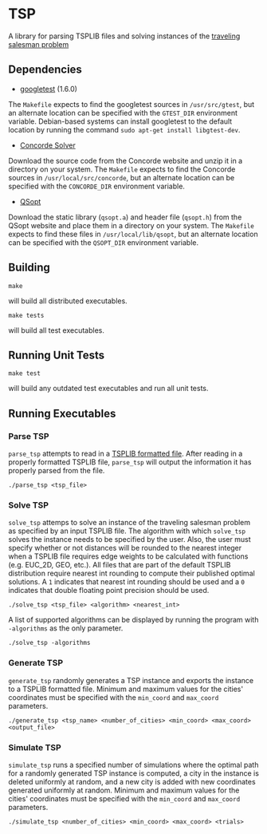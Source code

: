 # TSP
A library for parsing TSPLIB files and solving instances of the [traveling salesman problem](http://en.wikipedia.org/wiki/Travelling_salesman_problem)

## Dependencies
* [googletest](https://code.google.com/p/googletest/) (1.6.0)

The `Makefile` expects to find the googletest sources in `/usr/src/gtest`, but an alternate location can be specified with the `GTEST_DIR` environment variable. Debian-based systems can install googletest to the default location by running the command `sudo apt-get install libgtest-dev`.
* [Concorde Solver](http://www.math.uwaterloo.ca/tsp/concorde.html)

Download the source code from the Concorde website and unzip it in a directory on your system. The `Makefile` expects to find the Concorde sources in `/usr/local/src/concorde`, but an alternate location can be specified with the `CONCORDE_DIR` environment variable.
* [QSopt](http://www.math.uwaterloo.ca/~bico/qsopt/)

Download the static library (`qsopt.a`) and header file (`qsopt.h`) from the QSopt website and place them in a directory on your system. The `Makefile` expects to find these files in `/usr/local/lib/qsopt`, but an alternate location can be specified with the `QSOPT_DIR` environment variable.

## Building

    make

will build all distributed executables.

    make tests

will build all test executables.

## Running Unit Tests

    make test

will build any outdated test executables and run all unit tests.

## Running Executables

### Parse TSP

`parse_tsp` attempts to read in a [TSPLIB formatted file](http://comopt.ifi.uni-heidelberg.de/software/TSPLIB95/). After reading in a properly formatted TSPLIB file, `parse_tsp` will output the information it has properly parsed from the file.

    ./parse_tsp <tsp_file>

### Solve TSP

`solve_tsp` attemps to solve an instance of the traveling salesman problem as specified by an input TSPLIB file. The algorithm with which `solve_tsp` solves the instance needs to be specified by the user. Also, the user must specify whether or not distances will be rounded to the nearest integer when a TSPLIB file requires edge weights to be calculated with functions (e.g. EUC_2D, GEO, etc.). All files that are part of the default TSPLIB distribution require nearest int rounding to compute their published optimal solutions. A `1` indicates that nearest int rounding should be used and a `0` indicates that double floating point precision should be used.

    ./solve_tsp <tsp_file> <algorithm> <nearest_int>

A list of supported algorithms can be displayed by running the program with `-algorithms` as the only parameter.

    ./solve_tsp -algorithms

### Generate TSP

`generate_tsp` randomly generates a TSP instance and exports the instance to a TSPLIB formatted file. Minimum and maximum values for the cities' coordinates must be specified with the `min_coord` and `max_coord` parameters.

    ./generate_tsp <tsp_name> <number_of_cities> <min_coord> <max_coord> <output_file>

### Simulate TSP

`simulate_tsp` runs a specified number of simulations where the optimal path for a randomly generated TSP instance is computed, a city in the instance is deleted uniformly at random, and a new city is added with new coordinates generated uniformly at random. Minimum and maximum values for the cities' coordinates must be specified with the `min_coord` and `max_coord` parameters.

    ./simulate_tsp <number_of_cities> <min_coord> <max_coord> <trials>
